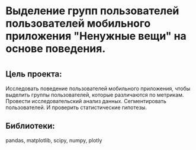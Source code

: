 <h1>Выделение групп пользователей пользователей мобильного приложения "Ненужные вещи" на основе поведения.<h1>
  
## Цель проекта:
Исследовать поведение пользователей мобильного приложения, чтобы выделить группы пользователей, которые различаются по метрикам. Провести исследовательский анализ данных. Сегментировать пользователей. И проверить статистические гипотезы.

## Библиотеки:
pandas, matplotlib, scipy, numpy, plotly
